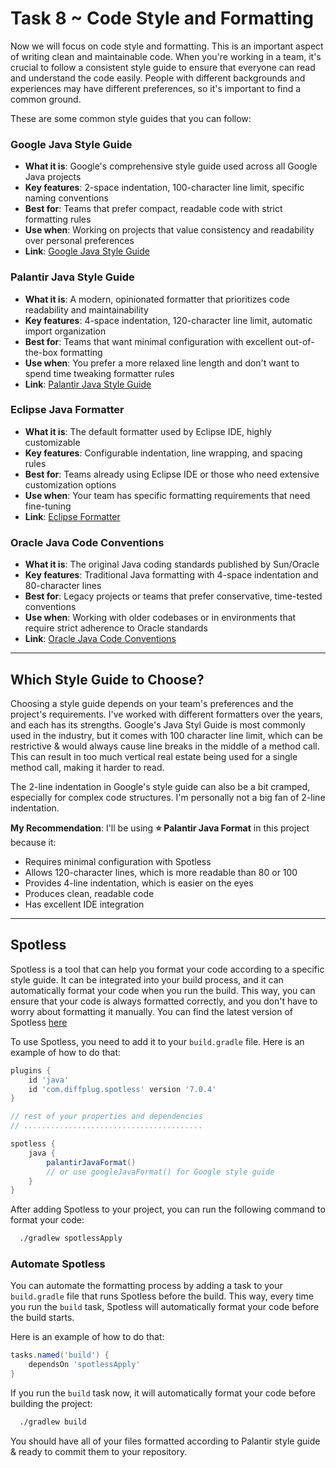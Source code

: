 # Task 8 ~ Code Style and Formatting

Now we will focus on code style and formatting. This is an important aspect of writing clean and maintainable code. When 
you're working in a team, it's crucial to follow a consistent style guide to ensure that everyone can read and understand the code easily.
People with different backgrounds and experiences may have different preferences, so it's important to find a common ground.

These are some common style guides that you can follow:

### **Google Java Style Guide**
- **What it is**: Google's comprehensive style guide used across all Google Java projects
- **Key features**: 2-space indentation, 100-character line limit, specific naming conventions
- **Best for**: Teams that prefer compact, readable code with strict formatting rules
- **Use when**: Working on projects that value consistency and readability over personal preferences
- **Link**: [Google Java Style Guide](https://google.github.io/styleguide/javaguide.html)

### **Palantir Java Style Guide**
- **What it is**: A modern, opinionated formatter that prioritizes code readability and maintainability
- **Key features**: 4-space indentation, 120-character line limit, automatic import organization
- **Best for**: Teams that want minimal configuration with excellent out-of-the-box formatting
- **Use when**: You prefer a more relaxed line length and don't want to spend time tweaking formatter rules
- **Link**: [Palantir Java Style Guide](https://github.com/palantir/palantir-java-format)

### **Eclipse Java Formatter**
- **What it is**: The default formatter used by Eclipse IDE, highly customizable
- **Key features**: Configurable indentation, line wrapping, and spacing rules
- **Best for**: Teams already using Eclipse IDE or those who need extensive customization options
- **Use when**: Your team has specific formatting requirements that need fine-tuning
- **Link**: [Eclipse Formatter](https://github.com/diffplug/spotless/tree/main/plugin-gradle#eclipse-java-formatter)

### **Oracle Java Code Conventions**
- **What it is**: The original Java coding standards published by Sun/Oracle
- **Key features**: Traditional Java formatting with 4-space indentation and 80-character lines
- **Best for**: Legacy projects or teams that prefer conservative, time-tested conventions
- **Use when**: Working with older codebases or in environments that require strict adherence to Oracle standards
- **Link**: [Oracle Java Code Conventions](https://www.oracle.com/java/technologies/javase/codeconventions-contents.html)

---

## Which Style Guide to Choose?

Choosing a style guide depends on your team's preferences and the project's requirements. I've worked with different formatters
over the years, and each has its strengths. Google's Java Styl Guide is most commonly used in the industry, but it comes with
100 character line limit, which can be restrictive & would always cause line breaks in the middle of a method call. This can result
in too much vertical real estate being used for a single method call, making it harder to read.

The 2-line indentation in Google's style guide can also be a bit cramped, especially for complex code structures. I'm personally
not a big fan of 2-line indentation.


**My Recommendation**: I'll be using **⭐️ Palantir Java Format** in this project because it:
- Requires minimal configuration with Spotless
- Allows 120-character lines, which is more readable than 80 or 100
- Provides 4-line indentation, which is easier on the eyes
- Produces clean, readable code
- Has excellent IDE integration

---

## Spotless 

Spotless is a tool that can help you format your code according to a specific style guide. It can be integrated into 
your build process, and it can automatically format your code when you run the build. This way, you can ensure that your 
code is always formatted correctly, and you don't have to worry about formatting it manually. You can find the
latest version of Spotless [here](https://plugins.gradle.org/plugin/com.diffplug.gradle.spotless)

To use Spotless, you need to add it to your `build.gradle` file. Here is an example of how to do that:

```groovy
plugins {
    id 'java'
    id 'com.diffplug.spotless' version '7.0.4'
}

// rest of your properties and dependencies
// ........................................

spotless {
    java {
        palantirJavaFormat()
        // or use googleJavaFormat() for Google style guide
    }
}
```

After adding Spotless to your project, you can run the following command to format your code:

```bash
  ./gradlew spotlessApply
```

### Automate Spotless 

You can automate the formatting process by adding a task to your `build.gradle` file that runs Spotless before the build.
This way, every time you run the `build` task, Spotless will automatically format your code before the build starts.

Here is an example of how to do that:

```groovy
tasks.named('build') {
    dependsOn 'spotlessApply'
}
```

If you run the `build` task now, it will automatically format your code before building the project:

```bash
  ./gradlew build
```

You should have all of your files formatted according to Palantir style guide & ready to commit them to your repository.
